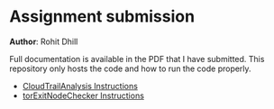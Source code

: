 # Assignment submission

**Author**: Rohit Dhill

Full documentation is available in the PDF that I have submitted. This repository only hosts the code and how to run the code properly.

- [CloudTrailAnalysis Instructions](./cloudTrailAnalysis/README.md)
- [torExitNodeChecker Instructions](./torExitNodeChecker/README.md)
